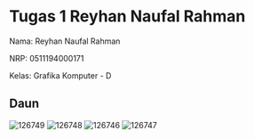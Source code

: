 # Tugas 1 Reyhan Naufal Rahman

Nama: Reyhan Naufal Rahman

NRP: 0511194000171

Kelas: Grafika Komputer - D

## Daun
![126749](https://user-images.githubusercontent.com/59334824/134114495-695331fb-a87e-4d97-9161-92777355871a.jpg)
![126748](https://user-images.githubusercontent.com/59334824/134114504-ecd9fb7d-7e23-472b-9e52-30a1bb34201b.jpg)
![126746](https://user-images.githubusercontent.com/59334824/134114511-04ae3780-94ff-4aa8-81f7-0fd54832340c.jpg)
![126747](https://user-images.githubusercontent.com/59334824/134114484-7fb606d4-272e-478b-8b10-0eec5e80e740.jpg)
